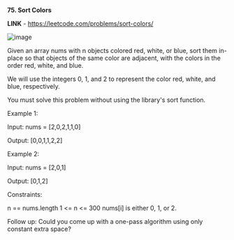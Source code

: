 **75. Sort Colors**

**LINK** - https://leetcode.com/problems/sort-colors/

![image](https://user-images.githubusercontent.com/92528845/191297595-f1daa0b5-1551-45cf-9a61-c2133bc320f1.png)


Given an array nums with n objects colored red, white, or blue, sort them in-place so that objects of the same color are adjacent, with the colors in the order red, white, and blue.

We will use the integers 0, 1, and 2 to represent the color red, white, and blue, respectively.

You must solve this problem without using the library's sort function.

 
Example 1:

Input: nums = [2,0,2,1,1,0]

Output: [0,0,1,1,2,2]


Example 2:

Input: nums = [2,0,1]

Output: [0,1,2]
 

Constraints:

n == nums.length
1 <= n <= 300
nums[i] is either 0, 1, or 2.
 

Follow up: Could you come up with a one-pass algorithm using only constant extra space?

